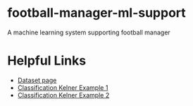 # football-manager-ml-support
A machine learning system supporting football manager
# Helpful Links
 - [Dataset page](https://www.kaggle.com/karangadiya/fifa19)
 - [Classification Kelner Example 1](https://www.kaggle.com/zwzzhong/position-classification-for-fifa-19-players)
 - [Classification Kelner Example 2](https://www.kaggle.com/ap1495/fifa-19-classification-regression) 
